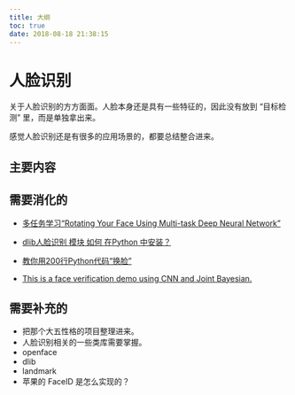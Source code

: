 ```yaml
---
title: 大纲
toc: true
date: 2018-08-18 21:38:15
---
```

# 人脸识别

关于人脸识别的方方面面。人脸本身还是具有一些特征的，因此没有放到 “目标检测” 里，而是单独拿出来。

感觉人脸识别还是有很多的应用场景的，都要总结整合进来。

## 主要内容







## 需要消化的

- [多任务学习“Rotating Your Face Using Multi-task Deep Neural Network”](https://blog.csdn.net/cv_family_z/article/details/78728710)

- [dlib人脸识别 模块 如何 在Python 中安装？](https://www.zhihu.com/question/34524316/answer/98908388)

- [教你用200行Python代码“换脸”](https://blog.csdn.net/baidu_35738377/article/details/53316591)

- [This is a face verification demo using CNN and Joint Bayesian.](https://github.com/lufo816/face_verification_demo)

## 需要补充的

- 把那个大五性格的项目整理进来。
- 人脸识别相关的一些类库需要掌握。
- openface
- dlib
- landmark
- 苹果的 FaceID 是怎么实现的？

